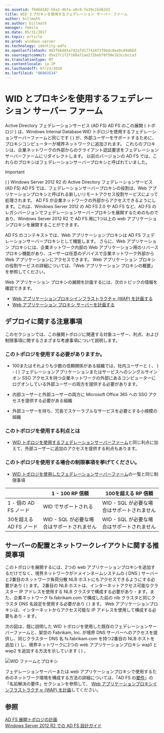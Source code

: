 ```yaml
---
ms.assetid: f0464182-56a2-4bfa-a8c8-7e39c1bd62d3
title: WID とプロキシを使用するフェデレーション サーバー ファーム
author: billmath
ms.author: billmath
manager: femila
ms.date: 05/31/2017
ms.topic: article
ms.prod: windows-server
ms.technology: identity-adfs
ms.openlocfilehash: 9d2fb6485a742afd177428f3f6bdc8ea0c89d66d
ms.sourcegitcommit: d5e27c1f2f168a71ae272bebf8f50e1b3ccbcca3
ms.translationtype: MT
ms.contentlocale: ja-JP
ms.lasthandoff: 07/23/2020
ms.locfileid: "86963534"
---
```

# <a name="federation-server-farm-using-wid-and-proxies"></a>WID とプロキシを使用するフェデレーション サーバー ファーム

Active Directory フェデレーションサービス (AD FS) AD FS のこの展開 \( トポロジ \) は、Windows Internal Database WID トポロジを使用するフェデレーションサーバーファームと同じです \( \) が、外部ユーザーをサポートするために、プロキシコンピューターが境界ネットワークに追加されます。 これらのプロキシは、企業ネットワークの外部からのクライアント認証要求をフェデレーションサーバーファームにリダイレクトします。 以前のバージョンの AD FS では、これらのプロキシはフェデレーションサーバープロキシと呼ばれていました。  
  
> [!IMPORTANT]  
> \( \) Windows Server 2012 R2 の Active Directory フェデレーションサービス (AD FS) AD FS では、フェデレーションサーバープロキシの役割は、Web アプリケーションプロキシと呼ばれる新しいリモートアクセス役割サービスによって処理されます。 AD FS が企業ネットワークの外部からアクセスできるようにします。これは、Windows Server 2012 の AD FS 2.0 や AD FS など、AD FS のレガシバージョンでフェデレーションサーバープロキシを展開するためのものであり、Windows Server 2012 R2 で AD FS 用に1つ以上の web アプリケーションプロキシを展開することができます。  
>   
> AD FS のコンテキストでは、Web アプリケーションプロキシは AD FS フェデレーションサーバープロキシとして機能します。 さらに、Web アプリケーション プロキシには、企業ネットワーク内部の Web アプリケーション用のリバース プロキシ機能があり、ユーザーは任意のデバイスで企業ネットワーク外部から Web アプリケーションにアクセスできます。 Web アプリケーション プロキシの役割サービスの詳細については、「Web アプリケーション プロキシの概要」を参照してください。  
>   
> Web アプリケーション プロキシの展開を計画するには、次のトピックの情報を確認できます。  
>   
> -   [Web アプリケーションプロキシインフラストラクチャ (WAP) を計画する](/previous-versions/orphan-topics/ws.11/dn383648(v=ws.11))  
> -   [Web アプリケーション プロキシ サーバーを計画する](/previous-versions/orphan-topics/ws.11/dn383647(v=ws.11))  
  
## <a name="deployment-considerations"></a>デプロイに関する注意事項  
このセクションでは、この展開トポロジに関連する対象ユーザー、利点、および制限事項に関するさまざまな考慮事項について説明します。  
  
### <a name="who-should-use-this-topology"></a>このトポロジを使用する必要がありますか。  
  
-   100またはそれよりも少数の信頼関係がある組織では、社内ユーザーと \( 、 \) \- \( \) フェデレーションアプリケーションまたはサービスへのシングルサインオン SSO アクセスを持つ企業ネットワークの外部にあるコンピューターにログオンしている外部ユーザーの両方を提供する必要があります。  
  
-   内部ユーザーと外部ユーザーの両方に Microsoft Office 365 への SSO アクセスを提供する必要がある組織  
  
-   外部ユーザーを持ち、冗長でスケーラブルなサービスを必要とする小規模の組織  
  
### <a name="what-are-the-benefits-of-using-this-topology"></a>このトポロジを使用する利点とは  
  
-   [WID トポロジを使用するフェデレーションサーバーファーム](Federation-Server-Farm-Using-WID.md)と同じ利点に加えて、外部ユーザーに追加のアクセスを提供する利点もあります。  
  
### <a name="what-are-the-limitations-of-using-this-topology"></a>このトポロジを使用する場合の制限事項を挙げてください。  
  
-   [WID トポロジを使用したフェデレーションサーバーファーム](Federation-Server-Farm-Using-WID.md)の一覧と同じ制限事項  

||1 \- 100 RP 信頼|100を超える RP 信頼 
| ----- |-----| ------ |
|1 \- 個の AD FS ノード|WID でサポートされる|WID \- SQL が必要な場合はサポートされません 
|30を超える AD FS ノード|WID \- SQL が必要な場合はサポートされません|WID \- SQL が必要な場合はサポートされません  
  
## <a name="server-placement-and-network-layout-recommendations"></a>サーバーの配置とネットワークレイアウトに関する推奨事項  
このトポロジを展開するには、2つの web アプリケーションプロキシを追加するだけでなく、境界ネットワークがドメインネームシステムの \( DNS \) サーバーと2番目のネットワーク負荷分散 NLB ホストにもアクセスできるようにする必要があり \( \) ます。 2番目の NLB ホストは、インターネットアクセス可能なクラスター IP アドレスを使用する NLB クラスタで構成する必要があり \- ます。また、企業ネットワーク fs.fabrikam.com で構成した前の nlb クラスタと同じクラスタ DNS 名設定を使用する必要があり \( \) ます。 Web アプリケーションプロキシは、インターネットからアクセス可能な IP アドレスを使用して構成する必要もあり \- ます。  
  
次の図は、既に説明した WID トポロジを使用した既存のフェデレーションサーバーファームと、架空の Fabrikam, Inc. が境界 DNS サーバーへのアクセスを提供し、同じクラスター DNS 名 fs.fabrikam.com を持つ2番目の NLB ホストを追加 \( \) し、境界ネットワークに2つの web アプリケーションプロキシ wap1 と wap2 を追加する方法を示しています \( \) 。  
  
![WID ファームとプロキシ](media/WIDFarmADFSBlue.gif)  
  
フェデレーションサーバーまたは web アプリケーションプロキシで使用するためのネットワーク環境を構成する方法の詳細については、「AD FS の[要件](AD-FS-Requirements.md)」の「名前解決の要件」セクションを参照して、 [Web アプリケーションプロキシインフラストラクチャ (WAP) を計画](/previous-versions/orphan-topics/ws.11/dn383648(v=ws.11))してください。  
  
## <a name="see-also"></a>参照  
[AD FS 展開トポロジの計画](Plan-Your-AD-FS-Deployment-Topology.md)  
[Windows Server 2012 R2 での AD FS 設計ガイド](AD-FS-Design-Guide-in-Windows-Server-2012-R2.md)  
  
